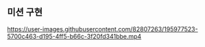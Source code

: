 
## 미션 구현


https://user-images.githubusercontent.com/82807263/195977523-5700c463-d195-4ff5-b66c-3f20fd341bbe.mp4

